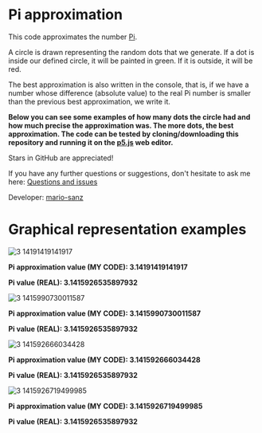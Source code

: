 # Pi approximation
This code approximates the number [Pi][pi].

A circle is drawn representing the random dots that we generate. If a dot is inside our defined circle, it will be painted in green. If it is outside, it will be red.

The best approximation is also written in the console, that is, if we have a number whose difference (absolute value) to the real Pi number is smaller than the previous best approximation, we write it.

**Below you can see some examples of how many dots the circle had and how much precise the approximation was. The more dots, the best approximation. The code can be tested by cloning/downloading this repository and running it on the [p5.js][p5] web editor.**

Stars in GitHub are appreciated!

If you have any further questions or suggestions, don't hesitate to ask me here: [Questions and issues][issues-page]

Developer: [mario-sanz][mariosanz]

# Graphical representation examples

![3 14191419141917](https://user-images.githubusercontent.com/72298127/111870251-e6c01080-8983-11eb-92b9-13217bb17620.png)

**Pi approximation value (MY CODE): 3.14191419141917**

**Pi value (REAL): 3.1415926535897932**

![3 1415990730011587](https://user-images.githubusercontent.com/72298127/111870275-fdfefe00-8983-11eb-8c27-ab538d137790.png)

**Pi approximation value (MY CODE): 3.1415990730011587**

**Pi value (REAL): 3.1415926535897932**

![3 141592666034428](https://user-images.githubusercontent.com/72298127/111870284-0c4d1a00-8984-11eb-8106-8928891be234.png)

**Pi approximation value (MY CODE): 3.141592666034428**

**Pi value (REAL): 3.1415926535897932**

![3 1415926719499985](https://user-images.githubusercontent.com/72298127/111870288-1bcc6300-8984-11eb-8789-e437d0853b66.png)

**Pi approximation value (MY CODE): 3.1415926719499985**

**Pi value (REAL): 3.1415926535897932**

<!-- References -->
[pi]: https://en.wikipedia.org/wiki/Pi
[p5]: https://editor.p5js.org/
[mariosanz]: https://github.com/mario-sanz
[issues-page]: https://github.com/mario-sanz/pi-approximation/issues
